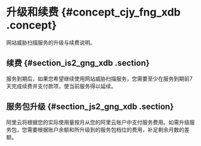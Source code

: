 # 升级和续费 {#concept_cjy_fng_xdb .concept}

网站威胁扫描服务的升级与续费说明。

## 续费 {#section_is2_gng_xdb .section}

服务到期后，如果您希望继续使用网站威胁扫描服务，您需要至少在服务到期前7天完成续费并支付款项，使当前服务得以延续。

## 服务包升级 {#section_js2_gng_xdb .section}

阿里云将根据您的实际使用量按月从您的阿里云账户中支付服务费用。如需升级服务包，您需要根据账户余额和所升级到的服务包档位的费用，补足剩余月数的差额。

